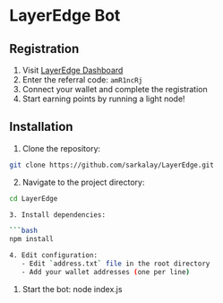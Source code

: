 # LayerEdge Bot

## Registration

1. Visit [LayerEdge Dashboard](https://dashboard.layeredge.io)
2. Enter the referral code: `amR1ncRj`
3. Connect your wallet and complete the registration
4. Start earning points by running a light node!

## Installation

1. Clone the repository:

```bash
git clone https://github.com/sarkalay/LayerEdge.git
```

2. Navigate to the project directory:

```bash
cd LayerEdge

3. Install dependencies:

```bash
npm install

4. Edit configuration:
   - Edit `address.txt` file in the root directory
   - Add your wallet addresses (one per line)
```
1. Start the bot:
node index.js
